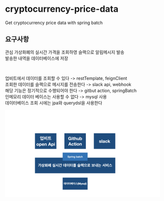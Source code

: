 # cryptocurrency-price-data
Get cryptocurrency price data with spring batch


## 요구사항

관심 가상화폐의 실시간 가격을 조회하영 슬랙으로 알림메시지 발송 </br>
발송한 내역을 데이터베이스에 저장 </br>

</br>

업비트에서 데이터를 조회할 수 있다 -> restTemplate, feignClient </br>
조회한 데이터를 슬랙으로 메시지를 전송한다 -> slack api, webhook </br>
해당 기능은 정기적으로 수행되어야 한다 -> gitbut action, springBatch </br>
인메모리 데이터 베이스는 사용할 수 없다 -> mysql 사용 </br>
데이터베이스 조회 시에는 jpa와 querydsl을 사용한다 </br>


![무제.001](src/main/resources/pictures/무제.001.jpeg)
